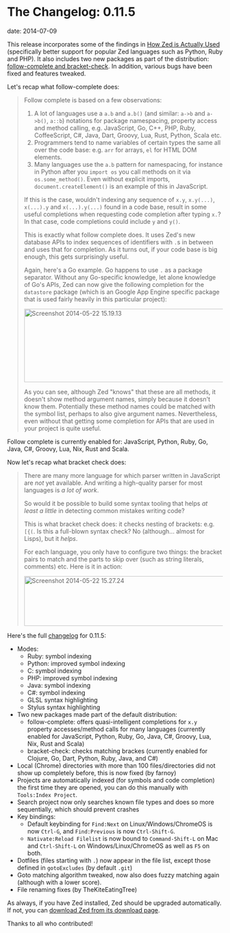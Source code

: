 The Changelog: 0.11.5
=====================
date: 2014-07-09

This release incorporates some of the findings in [How Zed is Actually Used][1] (specifically better support for popular Zed languages such as Python, Ruby and PHP). It also includes two new packages as part of the distribution: [follow-complete and bracket-check][2]. In addition, various bugs have been fixed and features tweaked.

Let's recap what follow-complete does:

> Follow complete is based on a few observations:
>
> 1.  A lot of languages use a `a.b` and `a.b()` (and similar: `a->b` and `a->b()`, `a::b`) notations for package namespacing, property access and method calling, e.g. JavaScript, Go, C++, PHP, Ruby, CoffeeScript, C#, Java, Dart, Groovy, Lua, Rust, Python, Scala etc.
> 2.  Programmers tend to name variables of certain types the same all over the code base: e.g. `arr` for arrays, `el` for HTML DOM elements.
> 3.  Many languages use the `a.b` pattern for namespacing, for instance in Python after you `import os` you call methods on it via `os.some_method()`. Even without explicit imports, `document.createElement()` is an example of this in JavaScript.
>
> If this is the case, wouldn't indexing any sequence of `x.y`, `x.y(...)`, `x(...).y` and `x(...).y(...)` found in a code base, result in some useful completions when requesting code completion after typing `x.`? In that case, code completions could include `y` and `y()`.
>
> This is exactly what follow complete does. It uses Zed's new database APIs to index sequences of identifiers with `.`s in between and uses that for completion. As it turns out, if your code base is big enough, this gets surprisingly useful.
>
> Again, here's a Go example. Go happens to use `.` as a package separator. Without any Go-specific knowledge, let alone knowledge of Go's APIs, Zed can now give the following completion for the `datastore` package (which is an Google App Engine specific package that is used fairly heavily in this particular project):
>
> <img src="http://zedapp.org/wp-content/uploads/2014/05/Screenshot-2014-05-22-15.19.13.png" alt="Screenshot 2014-05-22 15.19.13" width="491" height="171" class="aligncenter size-full wp-image-324" />
>
> As you can see, although Zed "knows" that these are all methods, it doesn't show method argument names, simply because it doesn't know them. Potentially these method names could be matched with the symbol list, perhaps to also give argument names. Nevertheless, even without that getting some completion for APIs that are used in your project is quite useful.

Follow complete is currently enabled for: JavaScript, Python, Ruby, Go, Java, C#, Groovy, Lua, Nix, Rust and Scala.

Now let's recap what bracket check does:

> There are many more language for which parser written in JavaScript are *not* yet available. And writing a high-quality parser for most languages is *a lot of work*.
>
> So would it be possible to build some syntax tooling that helps *at least a little* in detecting common mistakes writing code?
>
> This is what bracket check does: it checks nesting of brackets: e.g. `[{(`. Is this a full-blown syntax check? No (although... almost for Lisps), but it *helps*.
>
> For each language, you only have to configure two things: the bracket pairs to match and the parts to skip over (such as string literals, comments) etc. Here is it in action:
>
> <img src="http://zedapp.org/wp-content/uploads/2014/05/Screenshot-2014-05-22-15.27.24.png" alt="Screenshot 2014-05-22 15.27.24" width="473" height="116" class="aligncenter size-full wp-image-326" />

Here's the full [changelog][3] for 0.11.5:

*   Modes:
    *   Ruby: symbol indexing
    *   Python: improved symbol indexing
    *   C: symbol indexing
    *   PHP: improved symbol indexing
    *   Java: symbol indexing
    *   C#: symbol indexing
    *   GLSL syntax highlighting
    *   Stylus syntax highlighting
*   Two new packages made part of the default distribution:
    *   follow-complete: offers quasi-intelligent completions for `x.y` property accesses/method calls for many languages (currently enabled for JavaScript, Python, Ruby, Go, Java, C#, Groovy, Lua, Nix, Rust and Scala)
    *   bracket-check: checks matching brackes (currently enabled for Clojure, Go, Dart, Python, Ruby, Java, and C#)
*   Local (Chrome) directories with more than 100 files/directories did not show up completely before, this is now fixed (by farnoy)
*   Projects are automatically indexed (for symbols and code completion) the first time they are opened, you can do this manually with `Tools:Index Project`.
*   Search project now only searches known file types and does so more sequentially, which should prevent crashes
*   Key bindings:
    *   Default keybinding for `Find:Next` on Linux/Windows/ChromeOS is now `Ctrl-G`, and `Find:Previous` is now `Ctrl-Shift-G`.
    *   `Nativate:Reload Filelist` is now bound to `Command-Shift-L` on Mac and `Ctrl-Shift-L` on Windows/Linux/ChromeOS as well as `F5` on both.
*   Dotfiles (files starting with `.`) now appear in the file list, except those defined in `gotoExcludes` (by default `.git`)
*   Goto matching algorithm tweaked, now also does fuzzy matching again (although with a lower score).
*   File renaming fixes (by TheKiteEatingTree)

As always, if you have Zed installed, Zed should be upgraded automatically. If not, you can [download Zed from its download page][4].

Thanks to all who contributed!

<script data-gittip-username="zefhemel" data-gittip-widget="button" src="//gttp.co/v1.js"></script>

 [1]: http://zedapp.org/2014/06/zed-usage/
 [2]: http://zedapp.org/2014/05/language-agnostic-tooling/
 [3]: https://github.com/zedapp/zed/blob/master/app/manual/changelog.md
 [4]: /download
